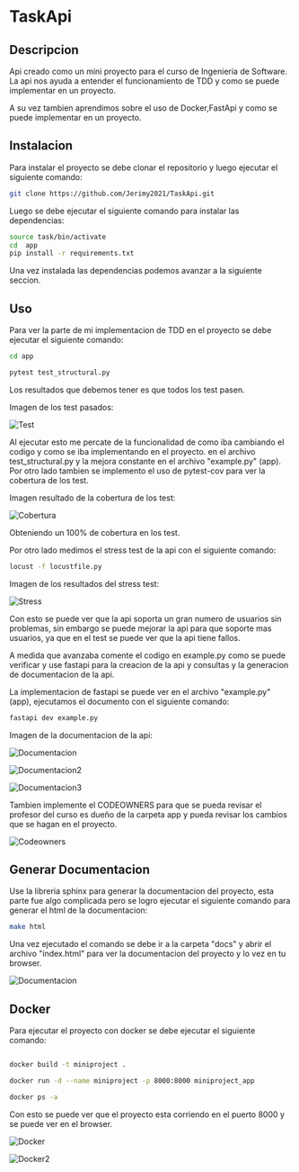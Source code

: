 # TaskApi

## Descripcion

Api creado como un mini proyecto para el curso de Ingenieria de Software. La api nos ayuda a entender el funcionamiento de TDD y como se puede implementar en un proyecto.

A su vez tambien aprendimos sobre el uso de Docker,FastApi y como se puede implementar en un proyecto.

## Instalacion

Para instalar el proyecto se debe clonar el repositorio y luego ejecutar el siguiente comando:

```bash
git clone https://github.com/Jerimy2021/TaskApi.git
```

Luego se debe ejecutar el siguiente comando para instalar las dependencias:

```bash
source task/bin/activate
cd  app
pip install -r requirements.txt
```

Una vez instalada las dependencias podemos avanzar a la siguiente seccion.

## Uso

Para ver la parte de mi implementacion de TDD en el proyecto se debe ejecutar el siguiente comando:

```bash
cd app

pytest test_structural.py
```

Los resultados que debemos tener es que todos los test pasen.

Imagen de los test pasados:

![Test](./images/pytest.png)

Al ejecutar esto me percate de la funcionalidad de como iba cambiando el codigo y como se iba implementando en el proyecto.
en el archivo test_structural.py y la mejora constante en el archivo "example.py" (app). Por otro lado tambien se implemento el uso de pytest-cov para ver la cobertura de los test.

Imagen resultado de la cobertura de los test:

![Cobertura](./images/coverage.png)

Obteniendo un 100% de cobertura en los test.

Por otro lado medimos el stress test de la api con el siguiente comando:

```bash
locust -f locustfile.py
```

Imagen de los resultados del stress test:

![Stress](./images/stress.png)

Con esto se puede ver que la api soporta un gran numero de usuarios sin problemas, sin embargo se puede mejorar la api para que soporte mas usuarios, ya que en el test se puede ver que la api tiene fallos.

A medida que avanzaba comente el codigo en example.py como se puede verificar y use fastapi para la creacion de la api y consultas y la generacion de documentacion de la api.

La implementacion de fastapi se puede ver en el archivo "example.py" (app), ejecutamos el documento con el siguiente comando:

```bash
fastapi dev example.py
```

Imagen de la documentacion de la api:

![Documentacion](./images/fast_api_1.png)

![Documentacion2](./images/fast_api_2.png)

![Documentacion3](./images/fast_api_3.png)

Tambien implemente el CODEOWNERS para que se pueda revisar el profesor del curso es dueño de la carpeta app y pueda revisar los cambios que se hagan en el proyecto.

![Codeowners](./images/codeowners.png)

## Generar Documentacion

Use la libreria sphinx para generar la documentacion del proyecto, esta parte fue algo complicada pero se logro ejecutar el siguiente comando para generar el html de la documentacion:

```bash
make html
```

Una vez ejecutado el comando se debe ir a la carpeta "docs" y abrir el archivo "index.html" para ver la documentacion del proyecto y lo vez en tu browser.

![Documentacion](./images/documentacion.png)

## Docker

Para ejecutar el proyecto con docker se debe ejecutar el siguiente comando:

```bash

docker build -t miniproject .

docker run -d --name miniproject -p 8000:8000 miniproject_app

docker ps -a
```

Con esto se puede ver que el proyecto esta corriendo en el puerto 8000 y se puede ver en el browser.

![Docker](./images/docker.png)

![Docker2](./images/run_docker.png)
